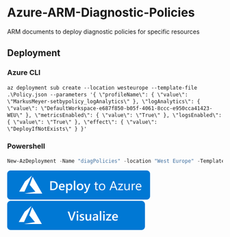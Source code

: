 # Azure-ARM-Diagnostic-Policies
ARM documents to deploy diagnostic policies for specific resources

## Deployment

### Azure CLI

```azurecli-interactive
az deployment sub create --location westeurope --template-file .\Policy.json --parameters '{ \"profileName\": { \"value\": \"MarkusMeyer-setbypolicy_logAnalytics\" }, \"logAnalytics\": { \"value\": \"DefaultWorkspace-e687f850-b05f-4061-8ccc-e950cca41423-WEU\" }, \"metricsEnabled\": { \"value\": \"True\" }, \"logsEnabled\": { \"value\": \"True\" }, \"effect\": { \"value\": \"DeployIfNotExists\" } }'
```

### Powershell

```powershell
New-AzDeployment -Name "diagPolicies" -location "West Europe" -TemplateFile .\Policy.json  -verbose -TemplateParameterFile .\Policy.parameters.json
```


[![Deploy To Azure](https://raw.githubusercontent.com/Azure/azure-quickstart-templates/master/1-CONTRIBUTION-GUIDE/images/deploytoazure.svg?sanitize=true)](https://github.com/MarkusMeyer13/Azure-ARM-Diagnostic-Policies/blob/master/Policy.json)  [![Visualize](https://raw.githubusercontent.com/Azure/azure-quickstart-templates/master/1-CONTRIBUTION-GUIDE/images/visualizebutton.svg?sanitize=true)](https://github.com/MarkusMeyer13/Azure-ARM-Diagnostic-Policies/blob/master/Policy.json)
